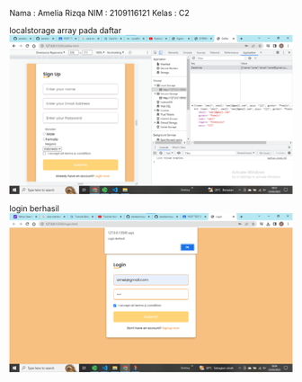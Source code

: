 Nama    : Amelia Rizqa
NIM     : 2109116121
Kelas   : C2

localstorage array pada daftar 
<img src="images/localstr.png">

login berhasil
<img src="images/log berhasil.png">
